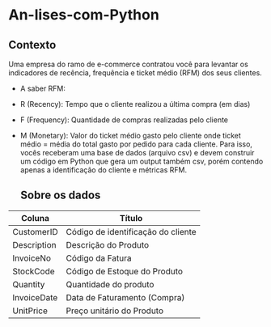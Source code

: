 # An-lises-com-Python
## Contexto ##
Uma empresa do ramo de e-commerce contratou você para levantar os indicadores de
recência, frequência e ticket médio (RFM) dos seus clientes.
* A saber RFM:
* R (Recency): Tempo que o cliente realizou a última compra (em dias)
* F (Frequency): Quantidade de compras realizadas pelo cliente
* M (Monetary): Valor do ticket médio gasto pelo cliente
onde ticket médio = média do total gasto por pedido para cada cliente.
Para isso, vocês receberam uma base de dados (arquivo csv) e devem construir um
código em Python que gera um output também csv, porém contendo apenas a
identificação do cliente e métricas RFM.

  ## Sobre os dados ##

| Coluna | Título   |
| ------- | -------- |
| CustomerID | Código de identificação do cliente|
| Description | Descrição do Produto |
| InvoiceNo | Código da Fatura |
| StockCode | Código de Estoque do Produto |
| Quantity | Quantidade do produto |
| InvoiceDate | Data de Faturamento (Compra) |
| UnitPrice | Preço unitário do Produto |
